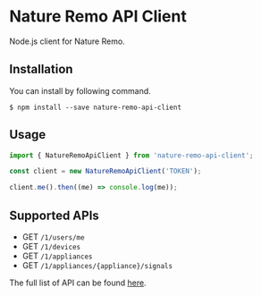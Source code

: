 # Nature Remo API Client

Node.js client for Nature Remo.

## Installation

You can install by following command.

```
$ npm install --save nature-remo-api-client
```

## Usage

```javascript
import { NatureRemoApiClient } from 'nature-remo-api-client';

const client = new NatureRemoApiClient('TOKEN');

client.me().then((me) => console.log(me));
```

## Supported APIs

- GET `/1/users/me`
- GET `/1/devices`
- GET `/1/appliances`
- GET `/1/appliances/{appliance}/signals`

The full list of API can be found [here](http://swagger.nature.global/).